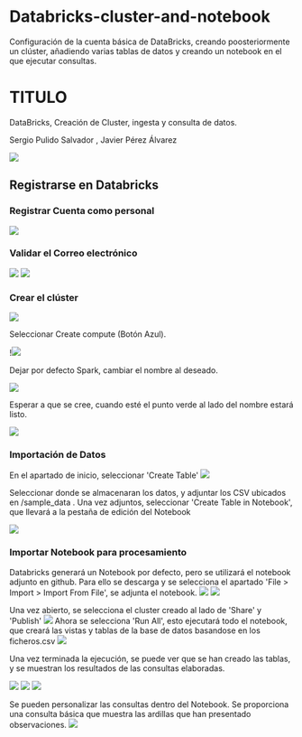 # Databricks-cluster-and-notebook
Configuración de la cuenta básica de DataBricks, creando poosteriormente un clúster, añadiendo varias tablas de datos y creando un notebook en el que ejecutar consultas.
# TITULO
DataBricks, Creación de Cluster, ingesta y consulta de datos.

Sergio Pulido Salvador , Javier Pérez Álvarez 

![](images_databricks/Scr1.jpeg)

## Registrarse en Databricks
### Registrar Cuenta como personal
![](images_databricks/Scr2.jpeg)


### Validar el Correo electrónico
![](images_databricks/Scr3.jpeg)
![](images_databricks/Scr4.jpeg)


### Crear el clúster

![](images_databricks/Screenshot_1.jpg)

Seleccionar Create compute (Botón Azul).

!![](images_databricks/Screenshot_2.jpg)

Dejar por defecto Spark, cambiar el nombre al deseado.

![](images_databricks/Screenshot_3.jpg)

Esperar a que se cree, cuando esté el punto verde al lado del nombre estará listo.

![](images_databricks/Screenshot_4.jpg)

### Importación de Datos

En el apartado de inicio, seleccionar 'Create Table'
![](images_databricks/Screenshot_5.jpg)

Seleccionar donde se almacenaran los datos, y adjuntar los CSV ubicados en /sample_data . Una vez adjuntos, seleccionar 'Create Table in Notebook', que llevará a la pestaña de edición del Notebook

![](images_databricks/Screenshot_6.jpg)

### Importar Notebook para procesamiento

Databricks generará un Notebook por defecto, pero se utilizará el notebook adjunto en github. 
Para ello se descarga y se selecciona el apartado 'File > Import > Import From File', se adjunta el notebook.
![](images_databricks/Screenshot_13.jpg)
![](images_databricks/Screenshot_14.jpg)

Una vez abierto, se selecciona el cluster creado al lado de 'Share' y 'Publish'
![](images_databricks/Screenshot_8.jpg)
Ahora se selecciona 'Run All', esto ejecutará todo el notebook, que creará las vistas y tablas de la base de datos basandose en los ficheros.csv
![](images_databricks/Screenshot_7.jpg)

Una vez terminada la ejecución, se puede ver que se han creado las tablas, y se muestran los resultados de las consultas elaboradas.

![](images_databricks/Screenshot_9.jpg)
![](images_databricks/Screenshot_10.jpg)
![](images_databricks/Screenshot_11.jpg)

Se pueden personalizar las consultas dentro del Notebook. Se proporciona una consulta básica que muestra las ardillas que han presentado observaciones.
![](images_databricks/Screenshot_12.jpg)



